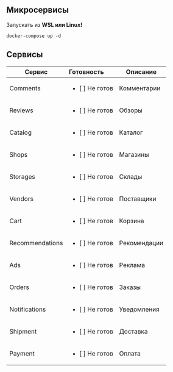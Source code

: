 ## Микросервисы 
Запускать из **WSL или Linux!**

```shell
docker-compose up -d
```
## Сервисы

| Сервис | Готовность | Описание |
| --- | :--- | --- |
| Comments  | <ul><li>[ ] Не готов</li></ul> | Комментарии |
| Reviews   | <ul><li>[ ] Не готов</li></ul> | Обзоры |
| Catalog   | <ul><li>[ ] Не готов</li></ul> | Каталог |
| Shops     | <ul><li>[ ] Не готов</li></ul> | Магазины |
| Storages  | <ul><li>[ ] Не готов</li></ul> | Склады |
| Vendors   | <ul><li>[ ] Не готов</li></ul> | Поставщики |
| Cart      | <ul><li>[ ] Не готов</li></ul> | Корзина |
| Recommendations | <ul><li>[ ] Не готов</li></ul> | Рекомендации |
| Ads       | <ul><li>[ ] Не готов</li></ul> | Реклама |
| Orders    | <ul><li>[ ] Не готов</li></ul> | Заказы |
| Notifications | <ul><li>[ ] Не готов</li></ul> | Уведомления	|
| Shipment  | <ul><li>[ ] Не готов</li></ul> | Доставка |
| Payment   | <ul><li>[ ] Не готов</li></ul> | Оплата |
